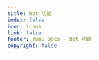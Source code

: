 ```yaml
---
title: Bot 功能
index: false
icon: icons
link: false
footer: Yumu Docs - Bot 功能
copyright: false
---
```

